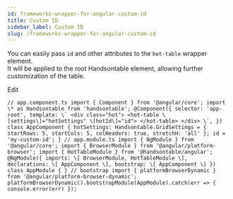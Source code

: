 ```yaml
---
id: frameworks-wrapper-for-angular-custom-id
title: Custom ID
sidebar_label: Custom ID
slug: /frameworks-wrapper-for-angular-custom-id
---
```


You can easily pass `id` and other attributes to the `hot-table` wrapper element.  
It will be applied to the root Handsontable element, allowing further customization of the table.

<app-root></app-root>

Edit

```
// app.component.ts import { Component } from '@angular/core'; import \* as Handsontable from 'handsontable'; @Component({ selector: 'app-root', template: \` <div class="hot"> <hot-table \[settings\]="hotSettings" \[hotId\]="id"> </hot-table> </div> \`, }) class AppComponent { hotSettings: Handsontable.GridSettings = { startRows: 5, startCols: 5, colHeaders: true, stretchH: 'all' }; id = 'my-custom-id'; } // app.module.ts import { NgModule } from '@angular/core'; import { BrowserModule } from '@angular/platform-browser'; import { HotTableModule } from '@handsontable/angular'; @NgModule({ imports: \[ BrowserModule, HotTableModule \], declarations: \[ AppComponent \], bootstrap: \[ AppComponent \] }) class AppModule { } // bootstrap import { platformBrowserDynamic } from '@angular/platform-browser-dynamic'; platformBrowserDynamic().bootstrapModule(AppModule).catch(err => { console.error(err) });
```

